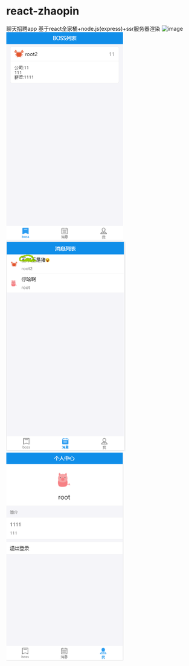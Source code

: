 # react-zhaopin
聊天招聘app 基于react全家桶+node.js(express)+ssr服务器渲染
![image](https://github.com/banshengua/react-zhaopin/raw/master/zhaopin/image/l.png)
![image](https://github.com/banshengua/react-zhaopin/raw/master/zhaopin/image/2.png)
![image](https://github.com/banshengua/react-zhaopin/raw/master/zhaopin/image/3.png)
![image](https://github.com/banshengua/react-zhaopin/raw/master/zhaopin/image/4.png)
